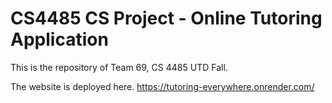 # CS4485 CS Project - Online Tutoring Application
This is the repository of Team 69, CS 4485 UTD Fall.

The website is deployed here.
https://tutoring-everywhere.onrender.com/
